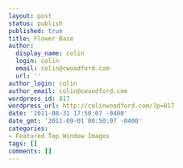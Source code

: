 ```yaml
---
layout: post
status: publish
published: true
title: Flower Base
author:
  display_name: colin
  login: colin
  email: colin@cwoodford.com
  url: ''
author_login: colin
author_email: colin@cwoodford.com
wordpress_id: 817
wordpress_url: http://colinwoodford.com/?p=817
date: '2011-08-31 17:50:07 -0400'
date_gmt: '2011-09-01 00:50:07 -0400'
categories:
- Featured Top Window Images
tags: []
comments: []
---
```


